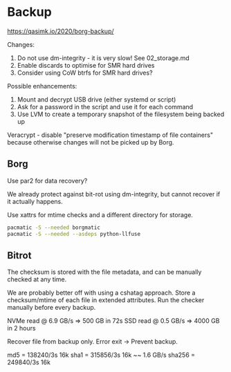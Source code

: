 # Backup

<https://qasimk.io/2020/borg-backup/>

Changes:

1. Do not use dm-integrity - it is very slow! See 02_storage.md
2. Enable discards to optimise for SMR hard drives
3. Consider using CoW btrfs for SMR hard drives?

Possible enhancements:

1. Mount and decrypt USB drive (either systemd or script)
2. Ask for a password in the script and use it for each command
3. Use LVM to create a temporary snapshot of the filesystem being backed up

Veracrypt - disable "preserve modification timestamp of file containers" because otherwise changes will not be picked up by Borg.

## Borg

Use par2 for data recovery?

We already protect against bit-rot using dm-integrity, but cannot recover if it actually happens.

Use xattrs for mtime checks and a different directory for storage.

```sh
pacmatic -S --needed borgmatic
pacmatic -S --needed --asdeps python-llfuse
```

## Bitrot

The checksum is stored with the file metadata, and can be manually checked at any time.

We are probably better off with using a cshatag approach.
Store a checksum/mtime of each file in extended attributes.
Run the checker manually before every backup.

NVMe read @ 6.9 GB/s => 500 GB in 72s
SSD read @ 0.5 GB/s => 4000 GB in 2 hours

Recover file from backup only. Error exit -> Prevent backup.

md5 = 138240/3s 16k
sha1 = 315856/3s 16k ~~ 1.6 GB/s
sha256 = 249840/3s 16k
